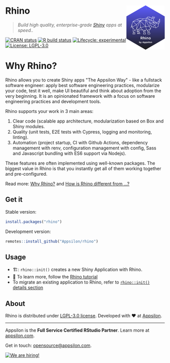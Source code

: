 # Rhino <a href="https://appsilon.github.io/rhino/"><img src="man/figures/rhino.png" align="right" alt="Rhino logo" style="height: 140px;"></a>
> _Build high quality, enterprise-grade [Shiny](https://shiny.rstudio.com/) apps at speed.._

<!-- badges: start -->
[![CRAN status](https://www.r-pkg.org/badges/version/rhino)](https://cran.r-project.org/package=rhino)
[![R build status](https://github.com/Appsilon/rhino/workflows/R-CMD-check/badge.svg)](https://github.com/Appsilon/rhino/actions)
[![Lifecycle: experimental](https://img.shields.io/badge/lifecycle-experimental-orange.svg)](https://lifecycle.r-lib.org/articles/stages.html#experimental)
[![License: LGPL-3.0](https://img.shields.io/badge/License-LGPL--3.0-blue.svg)][LGPL-3.0 license]
<!-- badges: end -->


# Why Rhino?
Rhino allows you to create Shiny apps "The Appsilon Way"  - like a fullstack software engineer: apply best software engineering practices, modularize your code, test it well, make UI beautiful and think about adoption from the very beginning. It is an opinionated framework with a focus on software engineering practices and development tools.

Rhino supports your work in 3 main areas:

1. Clear code (scalable app architecture, modularization based on Box and Shiny modules.
2. Quality (unit tests, E2E tests with Cypress, logging and monitoring, linting).
3. Automation (project startup, CI with Github Actions, dependency management with renv, configuration management with config, Sass and Javascript bundling with ES6 support via Nodejs).

These features are often implemented using well-known packages. The biggest value in Rhino is that you instantly get all of them working together and pre-configured.

Read more: [Why Rhino?](articles/about-why-rhino.html) and [How is Rhino different from ...?](articles/about-how-is-it-different.html)

## Get it
Stable version:
```r
install.packages("rhino")
```

Development version:
```r
remotes::install_github("Appsilon/rhino")
```

## Usage

- 🏗️: `rhino::init()` creates a new Shiny Application with Rhino.
- :rocket: To learn more, follow the [Rhino tutorial](articles/tutorial-create-your-first-rhino-app.html)
- To migrate an existing application to Rhino, refer to [`rhino::init()` details section](https://appsilon.github.io/rhino/reference/init.html#details-1)

## About

Rhino is distributed under [LGPL-3.0 license]. Developed with :heart: at [Appsilon].

---

Appsilon is the **Full Service Certified RStudio Partner**. Learn more at [appsilon.com][Appsilon].

Get in touch: opensource@appsilon.com.

<a href="https://appsilon.com/careers/"><img src="http://d2v95fjda94ghc.cloudfront.net/hiring.png" alt="We are hiring!"></a>


<!-- Links -->
[LGPL-3.0 license]: https://opensource.org/licenses/LGPL-3.0
[Appsilon]: https://appsilon.com
